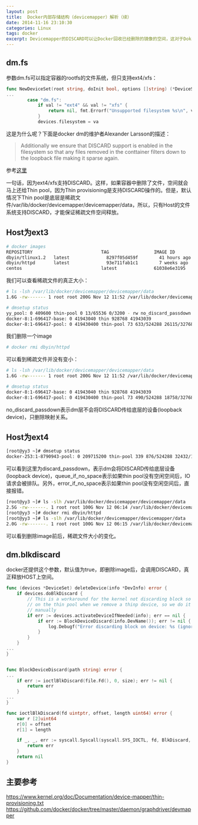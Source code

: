 ```yaml
---
layout: post
title:  Docker内部存储结构（devicemapper）解析（续）
date: 2014-11-16 23:10:30
categories: Linux
tags: docker
excerpt: Devicemapper的DISCARD可以让Docker回收已经删除的镜像的空间，这对于Dokcer是非常重要的，Docker提供了一些参数，让用户可以控制该行为。
---
```


dm.fs
------
参数dm.fs可以指定容器的rootfs的文件系统，但只支持ext4/xfs：

```go
func NewDeviceSet(root string, doInit bool, options []string) (*DeviceSet, error) {
...
		case "dm.fs":
			if val != "ext4" && val != "xfs" {
				return nil, fmt.Errorf("Unsupported filesystem %s\n", val)
			}
			devices.filesystem = va
```
这是为什么呢？下面是docker dm的维护者Alexander Larsson的描述：

> Additionally we ensure that DISCARD support is enabled in the filesystem so that any files removed 
> in the conttainer filters down to the loopback file making it sparse again.

参考[这里](http://blogs.gnome.org/alexl/2013/10/15/adventures-in-docker-land/)

一句话，因为ext4/xfs支持DISCARD。这样，如果容器中删除了文件，空间就会马上还给Thin pool，因为Thin provisioning是支持DISCARD操作的。但是，默认情况下Thin pool是底层是稀疏文件/var/lib/docker/devicemapper/devicemapper/data，所以，只有Host的文件系统支持DISCARD，才能保证稀疏文件空间释放。

Host为ext3
------

```sh
# docker images
REPOSITORY                          TAG                 IMAGE ID            CREATED             VIRTUAL SIZE
dbyin/tlinux1.2   latest              8297f05d459f        41 hours ago        399.6 MB
dbyin/httpd       latest              93e711fab1c1        7 weeks ago         412.7 MB
centos                              latest              61038e6e3195        3 months ago        236.4 MB
```

我们可以查看稀疏文件的真正大小：

```sh
# ls -lsh /var/lib/docker/devicemapper/devicemapper/data 
1.6G -rw------- 1 root root 200G Nov 12 11:52 /var/lib/docker/devicemapper/devicemapper/data

# dmsetup status
yy_pool: 0 409600 thin-pool 0 13/65536 0/3200 - rw no_discard_passdown
docker-8:1-696417-base: 0 41943040 thin 928768 41943039
docker-8:1-696417-pool: 0 419430400 thin-pool 73 633/524288 26115/3276800 - rw no_discard_passdown
```

我们删除一个image

```sh
# docker rmi dbyin/httpd
```

可以看到稀疏文件并没有变小：

```sh
# ls -lsh /var/lib/docker/devicemapper/devicemapper/data 
1.6G -rw------- 1 root root 200G Nov 12 11:52 /var/lib/docker/devicemapper/devicemapper/data

# dmsetup status
docker-8:1-696417-base: 0 41943040 thin 928768 41943039
docker-8:1-696417-pool: 0 419430400 thin-pool 73 490/524288 18758/3276800 - rw no_discard_passdown
```
no_discard_passdown表示dm层不会将DISCARD传给底层的设备(loopback device)，只删除映射关系。

Host为ext4
------

```sh
[root@yy3 ~]# dmsetup status
docker-253:1-8790943-pool: 0 209715200 thin-pool 339 876/524288 32432/1638400 - rw discard_passdown queue_if_no_space
```
可以看到这里为discard_passdown，表示dm会将DISCARD传给底层设备(loopback device)，queue_if_no_space表示如果thin pool没有空闲空间后，IO请求会被排队。另外，error_if_no_space表示如果thin pool没有空闲空间后，直接报错。

```sh
[root@yy3 ~]# ls -slh /var/lib/docker/devicemapper/devicemapper/data 
2.5G -rw-------. 1 root root 100G Nov 12 06:14 /var/lib/docker/devicemapper/devicemapper/data
[root@yy3 ~]# docker rmi dbyin/httpd    
[root@yy3 ~]# ls -slh /var/lib/docker/devicemapper/devicemapper/data 
2.0G -rw-------. 1 root root 100G Nov 12 06:15 /var/lib/docker/devicemapper/devicemapper/data
```
可以看到删除image前后，稀疏文件大小的变化。

dm.blkdiscard
------
docker还提供这个参数，默认值为true，即删除image后，会调用DISCARD，真正释放HOST上空间。

```go
func (devices *DeviceSet) deleteDevice(info *DevInfo) error {
	if devices.doBlkDiscard {
		// This is a workaround for the kernel not discarding block so
		// on the thin pool when we remove a thinp device, so we do it
		// manually
		if err := devices.activateDeviceIfNeeded(info); err == nil {
			if err := BlockDeviceDiscard(info.DevName()); err != nil {
				log.Debugf("Error discarding block on device: %s (ignoring)", err)
			}
		}
	}
...
}


func BlockDeviceDiscard(path string) error {
...
	if err := ioctlBlkDiscard(file.Fd(), 0, size); err != nil {
		return err
	}
...
}

func ioctlBlkDiscard(fd uintptr, offset, length uint64) error {
	var r [2]uint64
	r[0] = offset
	r[1] = length

	if _, _, err := syscall.Syscall(syscall.SYS_IOCTL, fd, BlkDiscard, uintptr(unsafe.Pointer(&r[0]))); err != 0 {
		return err
	}
	return nil
}
```

主要参考
------
https://www.kernel.org/doc/Documentation/device-mapper/thin-provisioning.txt
https://github.com/docker/docker/tree/master/daemon/graphdriver/devmapper

